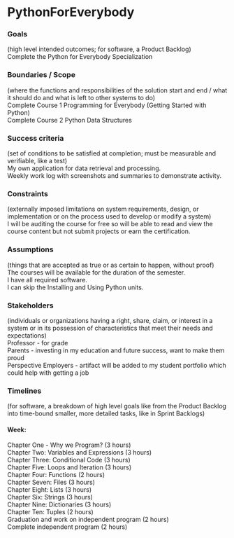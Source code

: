 # PythonForEverybody

### Goals <br />
(high level intended outcomes; for software, a Product Backlog) <br />
Complete the Python for Everybody Specialization <br />

### Boundaries / Scope <br />
(where the functions and responsibilities of the solution start and end / what it should do and what is left to other systems to do) <br />
Complete Course 1 Programming for Everybody (Getting Started with Python)  <br />
Complete Course 2 Python Data Structures <br />

### Success criteria <br /> 
(set of conditions to be satisfied at completion; must be measurable and verifiable, like a test) <br />
My own application for data retrieval and processing. <br />
Weekly work log with screenshots and summaries to demonstrate activity. <br />

### Constraints <br /> 
(externally imposed limitations on system requirements, design, or implementation or on the process used to develop or modify a system) <br />
I will be auditing the course for free so will be able to read and view the course content but not submit projects or earn the certification. <br />

### Assumptions <br />
(things that are accepted as true or as certain to happen, without proof) <br />
The courses will be available for the duration of the semester. <br />
I have all required software. <br />
I can skip the Installing and Using Python units. <br />

### Stakeholders <br /> 
(individuals or organizations having a right, share, claim, or interest in a system or in its possession of characteristics that meet their needs and expectations) <br />
Professor - for grade <br />
Parents - investing in my education and future success, want to make them proud <br />
Perspective Employers - artifact will be added to my student portfolio which could help with getting a job <br />

### Timelines <br /> 
(for software, a breakdown of high level goals like from the Product Backlog into time-bound smaller, more detailed tasks, like in Sprint Backlogs)
#### Week: <br />
Chapter One - Why we Program? (3 hours) <br />
Chapter Two: Variables and Expressions (3 hours) <br />
Chapter Three: Conditional Code (3 hours) <br />
Chapter Five: Loops and Iteration (3 hours) <br />
Chapter Four: Functions (2 hours) <br />
Chapter Seven: Files (3 hours) <br />
Chapter Eight: Lists (3 hours) <br />
Chapter Six: Strings (3 hours) <br />
Chapter Nine: Dictionaries (3 hours) <br />
Chapter Ten: Tuples (2 hours) <br />
Graduation and work on independent program (2 hours) <br />
Complete independent program (2 hours) <br />
